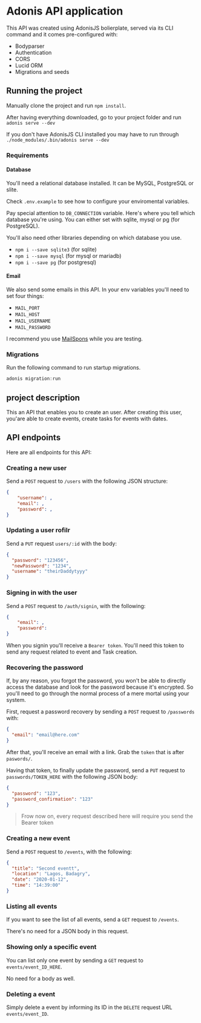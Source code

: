 # Adonis API application

This API was created using AdonisJS bolierplate, served via its CLI command and
it comes pre-configured with:

- Bodyparser
- Authentication
- CORS
- Lucid ORM
- Migrations and seeds

## Running the project

Manually clone the project and run `npm install`.

After having everything downloaded, go to your project folder and run
`adonis serve --dev`

If you don't have AdonisJS CLI installed you may have to run through
`./node_modules/.bin/adonis serve --dev`

### Requirements

#### Database

You'll need a relational database installed. It can be MySQL, PostgreSQL or slite.

Check `.env.example` to see how to configure your enviromental variables.

Pay special attention to `DB_CONNECTION` variable. Here's where you tell which
database you're using. You can either set with sqlite, mysql or pg (for PostgreSQL).

You'll also need other libraries depending on which database you use.

- `npm i --save sqlite3` (for sqlite)
- `npm i --save mysql` (for mysql or mariadb)
- `npm i --save pg` (for postgresql)

#### Email

We also send some emails in this API. In your env variables you'll need to set
four things:

- `MAIL_PORT`
- `MAIL_HOST`
- `MAIL_USERNAME`
- `MAIL_PASSWORD`

I recommend you use [MailSpons](https://mailspons.com) while you are testing.

### Migrations

Run the following command to run startup migrations.

```js
adonis migration:run
```

## project description

This an API that enables you to create an user. After creating this user, you'are able to create events, create tasks for events with dates.

## API endpoints

Here are all endpoints for this API:

### Creating a new user

Send a `POST` request to `/users` with the following JSON structure:

```json
{
	"username": ,
	"email": ,
	"password": ,
}
```

### Updating a user rofilr

Send a `PUT` request `users/:id` with the body:

```json
{
  "password": "123456",
  "newPassword": "1234",
  "username": "theirDaddytyyy"
}
```

### Signing in with the user

Send a `POST` request to `/auth/signin`, with the following:

```json
{
	"email": ,
	"password":
}
```

When you signin you'll receive a `Bearer token`. You'll need this token to send any request related to event and Task creation.

### Recovering the password

If, by any reason, you forgot the password, you won't be able to directly access the database and look for the password because it's encrypted. So you'll need to go through the normal process of a mere mortal using your system.

First, request a password recovery by sending a `POST` request to `/passwords` with:

```json
{
  "email": "email@here.com"
}
```

After that, you'll receive an email with a link. Grab the `token` that is after `paswords/`.

Having that token, to finally update the password, send a `PUT` request to `passwords/TOKEN_HERE` with the following JSON body:

```json
{
  "password": "123",
  "password_confirmation": "123"
}
```

> Frow now on, every request described here will require you send
> the Bearer token

### Creating a new event

Send a `POST` request to `/events`, with the following:

```json
{
  "title": "Second eventt",
  "location": "Lagos, Badagry",
  "date": "2020-01-12",
  "time": "14:39:00"
}
```

### Listing all events

If you want to see the list of all events, send a `GET` request to
`/events`.

There's no need for a JSON body in this request.

### Showing only a specific event

You can list only one event by sending a `GET` request to `events/event_ID_HERE`.

No need for a body as well.

### Deleting a event

Simply delete a event by informing its ID in the `DELETE` request URL
`events/event_ID`.
